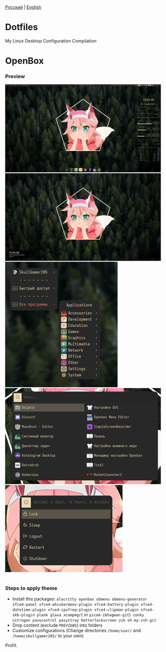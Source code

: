 [Русский](README-ru.md) | [English](README.md)

# Dotfiles
My Linux Desktop Configuration Compilation

# OpenBox

### Preview

![](openbox/PREVIEWS/preview-1.png)
![](openbox/PREVIEWS/preview-4.png)
![](openbox/PREVIEWS/preview-6.png) ![](openbox/PREVIEWS/preview-7.png)
![](openbox/PREVIEWS/preview-8.png)

#
### Steps to apply theme

* Install this packages: `alacritty openbox obmenu obmenu-generator xfce4-panel xfce4-whiskermenu-plugin xfce4-battery-plugin xfce4-datetime-plugin xfce4-cpufreq-plugin xfce4-clipman-plugin xfce4-xkb-plugin plank glava xcompmgr`( or `picom-ibhagwan-git`)` conky nitrogen pavucontrol pasystray betterlockscreen zsh oh-my-zsh-git`
* Drop content (exclude `PREVIEWS`) into folders
* Customize configurations (Change directories `/home/user/` and `/home/skullgamer205/` to your own)

Profit.
